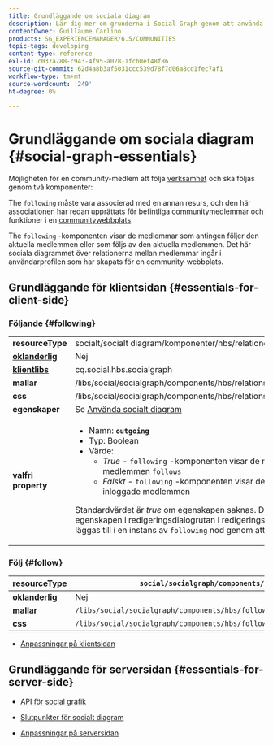 ```yaml
---
title: Grundläggande om sociala diagram
description: Lär dig mer om grunderna i Social Graph genom att använda komponenterna nedan och Följ på en communitywebbplats.
contentOwner: Guillaume Carlino
products: SG_EXPERIENCEMANAGER/6.5/COMMUNITIES
topic-tags: developing
content-type: reference
exl-id: c037a788-c943-4f95-a028-1fcb0ef48f86
source-git-commit: 62d4a8b3af5031ccc539d78f7d06a8cd1fec7af1
workflow-type: tm+mt
source-wordcount: '249'
ht-degree: 0%

---
```


# Grundläggande om sociala diagram  {#social-graph-essentials}

Möjligheten för en community-medlem att följa [verksamhet](essentials-activities.md) och ska följas genom två komponenter:

The `following` måste vara associerad med en annan resurs, och den här associationen har redan upprättats för befintliga communitymedlemmar och funktioner i en [communitywebbplats](overview.md#communitiessites).

The `following` -komponenten visar de medlemmar som antingen följer den aktuella medlemmen eller som följs av den aktuella medlemmen. Det här sociala diagrammet över relationerna mellan medlemmar ingår i användarprofilen som har skapats för en community-webbplats.

## Grundläggande för klientsidan {#essentials-for-client-side}

### Följande {#following}

<table>
 <tbody>
  <tr>
   <td> <strong>resourceType</strong></td>
   <td>socialt/socialt diagram/komponenter/hbs/relationer</td>
  </tr>
  <tr>
   <td> <a href="scf.md#add-or-include-a-communities-component"><strong>oklanderlig</strong></a></td>
   <td>Nej</td>
  </tr>
  <tr>
   <td> <a href="clientlibs.md"><strong>klientlibs</strong></a></td>
   <td>cq.social.hbs.socialgraph</td>
  </tr>
  <tr>
   <td> <strong>mallar</strong></td>
   <td> /libs/social/socialgraph/components/hbs/relationships/relationships.hbs</td>
  </tr>
  <tr>
   <td> <strong>css</strong></td>
   <td> /libs/social/socialgraph/components/hbs/relationships/clientlibs/relationships.css</td>
  </tr>
  <tr>
   <td><strong> egenskaper</strong></td>
   <td>Se <a href="socialgraph.md">Använda socialt diagram</a></td>
  </tr>
  <tr>
   <td><strong> valfri<br /> property</strong></td>
   <td>
    <ul>
     <li>Namn: <strong><code>outgoing</code></strong></li>
     <li>Typ: Boolean</li>
     <li>Värde:<br />
      <ul>
       <li><i>True </i>- <code>following</code> -komponenten visar de medlemmar som den inloggade medlemmen <code>follows</code></li>
       <li><i>Falskt </i>- <code>following</code> -komponenten visar de medlemmar som <code>follow </code>den inloggade medlemmen</li>
      </ul> </li>
    </ul> <p>Standardvärdet är <i>true</i> om egenskapen saknas. Det går inte att ange den här egenskapen i redigeringsdialogrutan i redigeringsläget. Egenskapen måste läggas till i en instans av <code>following</code> nod genom att använda <a href="../../help/sites-developing/developing-with-crxde-lite.md">CRXDE|Lite</a>.</p> </td>
  </tr>
 </tbody>
</table>

### Följ {#follow}

| **resourceType** | `social/socialgraph/components/hbs/following` |
|---|---|
| [**oklanderlig**](scf.md#add-or-include-a-communities-component) | Nej |
| **mallar** | `/libs/social/socialgraph/components/hbs/following/following.hbs` |
| **css** | `/libs/social/socialgraph/components/hbs/following/clientlibs/following.css` |

* [Anpassningar på klientsidan](client-customize.md)

## Grundläggande för serversidan {#essentials-for-server-side}

* [API för social grafik](https://developer.adobe.com/experience-manager/reference-materials/6-5/javadoc/com/adobe/cq/social/graph/client/api/package-frame.html)

* [Slutpunkter för socialt diagram](https://developer.adobe.com/experience-manager/reference-materials/6-5/javadoc/com/adobe/cq/social/graph/client/endpoint/package-frame.html)

* [Anpassningar på serversidan](server-customize.md)
